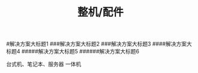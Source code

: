 ﻿---
layout: hardware
title: "整机/配件"
categories: [hardware]
---

#解决方案大标题1
###解决方案大标题2
###解决方案大标题3
####解决方案大标题4
#####解决方案大标题5
######解决方案大标题6

台式机、笔记本、服务器 一体机
